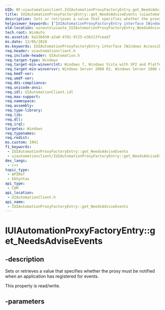 ```yaml
---
UID: NF:uiautomationclient.IUIAutomationProxyFactoryEntry.get_NeedsAdviseEvents
title: IUIAutomationProxyFactoryEntry::get_NeedsAdviseEvents (uiautomationclient.h)
description: Sets or retrieves a value that specifies whether the proxy must be notified when an application has registered for events.
helpviewer_keywords: ["IUIAutomationProxyFactoryEntry interface [Windows Accessibility]","NeedsAdviseEvents property","IUIAutomationProxyFactoryEntry.NeedsAdviseEvents","IUIAutomationProxyFactoryEntry.get_NeedsAdviseEvents","IUIAutomationProxyFactoryEntry::NeedsAdviseEvents","IUIAutomationProxyFactoryEntry::get_NeedsAdviseEvents","IUIAutomationProxyFactoryEntry::put_NeedsAdviseEvents","NeedsAdviseEvents property [Windows Accessibility]","NeedsAdviseEvents property [Windows Accessibility]","IUIAutomationProxyFactoryEntry interface","get_NeedsAdviseEvents","uiauto.uiauto_IUIAutomationProxyFactoryEntry_NeedsAdviseEvents","uiauto_IUIAutomationProxyFactoryEntry_NeedsAdviseEvents","uiautomationclient/IUIAutomationProxyFactoryEntry::NeedsAdviseEvents","uiautomationclient/IUIAutomationProxyFactoryEntry::get_NeedsAdviseEvents","uiautomationclient/IUIAutomationProxyFactoryEntry::put_NeedsAdviseEvents","winauto.uiauto_IUIAutomationProxyFactoryEntry_NeedsAdviseEvents"]
old-location: winauto\uiauto_IUIAutomationProxyFactoryEntry_NeedsAdviseEvents.htm
tech.root: WinAuto
ms.assetid: 6a23b850-a2a0-4701-9725-e36213fcead7
ms.date: 12/05/2018
ms.keywords: IUIAutomationProxyFactoryEntry interface [Windows Accessibility],NeedsAdviseEvents property, IUIAutomationProxyFactoryEntry.NeedsAdviseEvents, IUIAutomationProxyFactoryEntry.get_NeedsAdviseEvents, IUIAutomationProxyFactoryEntry::NeedsAdviseEvents, IUIAutomationProxyFactoryEntry::get_NeedsAdviseEvents, IUIAutomationProxyFactoryEntry::put_NeedsAdviseEvents, NeedsAdviseEvents property [Windows Accessibility], NeedsAdviseEvents property [Windows Accessibility],IUIAutomationProxyFactoryEntry interface, get_NeedsAdviseEvents, uiauto.uiauto_IUIAutomationProxyFactoryEntry_NeedsAdviseEvents, uiauto_IUIAutomationProxyFactoryEntry_NeedsAdviseEvents, uiautomationclient/IUIAutomationProxyFactoryEntry::NeedsAdviseEvents, uiautomationclient/IUIAutomationProxyFactoryEntry::get_NeedsAdviseEvents, uiautomationclient/IUIAutomationProxyFactoryEntry::put_NeedsAdviseEvents, winauto.uiauto_IUIAutomationProxyFactoryEntry_NeedsAdviseEvents
req.header: uiautomationclient.h
req.include-header: UIAutomation.h
req.target-type: Windows
req.target-min-winverclnt: Windows 7, Windows Vista with SP2 and Platform Update for Windows Vista, Windows XP with SP3 and Platform Update for Windows Vista [desktop apps only]
req.target-min-winversvr: Windows Server 2008 R2, Windows Server 2008 with SP2 and Platform Update for Windows Server 2008, Windows Server 2003 with SP2 and Platform Update for Windows Server 2008 [desktop apps only]
req.kmdf-ver: 
req.umdf-ver: 
req.ddi-compliance: 
req.unicode-ansi: 
req.idl: UIAutomationClient.idl
req.max-support: 
req.namespace: 
req.assembly: 
req.type-library: 
req.lib: 
req.dll: 
req.irql: 
targetos: Windows
req.typenames: 
req.redist: 
ms.custom: 19H1
f1_keywords:
 - IUIAutomationProxyFactoryEntry::get_NeedsAdviseEvents
 - uiautomationclient/IUIAutomationProxyFactoryEntry::get_NeedsAdviseEvents
dev_langs:
 - c++
topic_type:
 - APIRef
 - kbSyntax
api_type:
 - COM
api_location:
 - UIAutomationClient.h
api_name:
 - IUIAutomationProxyFactoryEntry::get_NeedsAdviseEvents
---
```


# IUIAutomationProxyFactoryEntry::get_NeedsAdviseEvents


## -description

Sets or retrieves a value that specifies whether the proxy must be notified when an application has registered for events.

This property is read/write.

## -parameters

